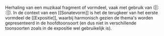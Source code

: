 Herhaling van een muzikaal fragment of vormdeel, vaak met gebruik van (||: :||).
In de context van een [[Sonatevorm]] is het de terugkeer van het eerste vormdeel de [[Expositie]], waarbij harmonisch gezien de thema's worden gepresenteerd in de hoofdtoonsoort (en dus niet in verschillende toonsoorten zoals in de expositie wel gebruikelijk is).